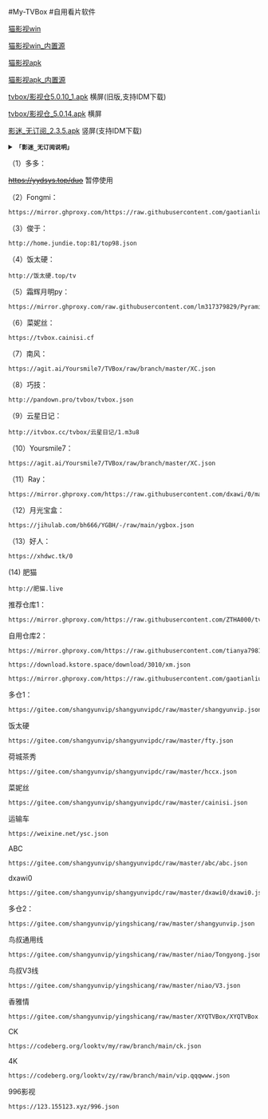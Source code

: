 #My-TVBox
#自用看片软件

[猫影视win](https://mirror.ghproxy.com/https://github.com/catvod/CatVodOpen/releases/download/1.1.0/windows_release_open_1.1.0_fix1.7z)

[猫影视win_内置源](https://mirror.ghproxy.com/https://raw.githubusercontent.com/chaoduzj/my-tvbox/main/CatVodOpen/catvod_windows_release_open_1.1.0_fix2_%E5%86%85%E7%BD%AE.7z)

[猫影视apk](https://mirror.ghproxy.com/https://github.com/catvod/CatVodOpen/releases/download/1.1.0/android_open_1.1.0_fix2.apk)

[猫影视apk_内置源](https://mirror.ghproxy.com/https://raw.githubusercontent.com/chaoduzj/my-tvbox/main/CatVodOpen/android_open_1.1.0_fix2_%E5%86%85%E7%BD%AE.apk)

[tvbox/影视仓5.0.10_1.apk](https://mirror.ghproxy.com/https://raw.githubusercontent.com/chaoduzj/my-tvbox/main/tvbox%E6%89%8B%E6%9C%BA%E7%89%88/%E5%BD%B1%E8%A7%86%E4%BB%935.0.10_1.apk)   横屏(旧版,支持IDM下载)

[tvbox/影视仓_5.0.14.apk](https://mirror.ghproxy.com/https://raw.githubusercontent.com/chaoduzj/my-tvbox/main/tvbox%E6%89%8B%E6%9C%BA%E7%89%88/%E5%BD%B1%E8%A7%86%E4%BB%93TV%E7%89%88_5.0.14%20.apk)   横屏

[影迷_无订阅_2.3.5.apk](https://mirror.ghproxy.com/https://github.com/chaoduzj/my-tvbox/releases/download/tvbox/_._2.3.5.apk)   竖屏(支持IDM下载)
    <details>
    <summary><code><strong>「影迷_无订阅说明」</strong></code></summary>

打开应用,我的-发给朋友里有订阅

[原版下载123pan:](https://www.123pan.com/s/OCZRVv-nx6V3.html)

这是一些订阅，一次复制一行，添加到影迷就能用了。(影视仓同,推荐第一个)

[gaotianliuyun](https://github.com/gaotianliuyun/gao)维护的本地接口

原
~~~~
https://github.com/gaotianliuyun/gao/archive/refs/heads/master.zip
~~~~

加速1

~~~~
https://gh.ddlc.top/https://github.com/gaotianliuyun/gao/archive/refs/heads/master.zip
~~~~

加速2
~~~~
https://mirror.ghproxy.com/https://github.com/gaotianliuyun/gao/archive/refs/heads/master.zip
~~~~


加速3
~~~~
https://gh.api.99988866.xyz/https://github.com/gaotianliuyun/gao/archive/refs/heads/master.zip
~~~~
</details>


（1）多多：


~~https://yydsys.top/duo~~ 暂停使用


（2）Fongmi：

~~~
https://mirror.ghproxy.com/https://raw.githubusercontent.com/gaotianliuyun/fongmi/main/json/config.json
~~~

（3）俊于：

~~~
http://home.jundie.top:81/top98.json
~~~

（4）饭太硬：

~~~
http://饭太硬.top/tv
~~~

（5）霜辉月明py：

~~~
https://mirror.ghproxy.com/raw.githubusercontent.com/lm317379829/PyramidStore/pyramid/py.json
~~~

（6）菜妮丝：

~~~
https://tvbox.cainisi.cf
~~~

（7）南风：

~~~
https://agit.ai/Yoursmile7/TVBox/raw/branch/master/XC.json
~~~

（8）巧技：

~~~
http://pandown.pro/tvbox/tvbox.json
~~~

（9）云星日记：

~~~
http://itvbox.cc/tvbox/云星日记/1.m3u8
~~~
（10）Yoursmile7：

~~~
https://agit.ai/Yoursmile7/TVBox/raw/branch/master/XC.json
~~~

（11）Ray：

~~~
https://mirror.ghproxy.com/https://raw.githubusercontent.com/dxawi/0/main/0.json
~~~

（12）月光宝盒：

~~~
https://jihulab.com/bh666/YGBH/-/raw/main/ygbox.json
~~~

（13）好人：

~~~
https://xhdwc.tk/0
~~~

 (14) 肥猫
 
~~~~
http://肥猫.live
~~~~

推荐仓库1：

~~~~
https://mirror.ghproxy.com/https://raw.githubusercontent.com/ZTHA000/tvbox/main/gyckname.json
~~~~

自用仓库2：

~~~~
https://mirror.ghproxy.com/https://raw.githubusercontent.com/tianya7981/jiekou/main/0709
~~~~

~~~~
https://download.kstore.space/download/3010/xm.json
~~~~

~~~~
https://mirror.ghproxy.com/https://raw.githubusercontent.com/gaotianliuyun/gao/master/0825.json
~~~~

多仓1：
~~~~
https://gitee.com/shangyunvip/shangyunvipdc/raw/master/shangyunvip.json
~~~~
饭太硬
~~~~
https://gitee.com/shangyunvip/shangyunvipdc/raw/master/fty.json
~~~~
荷城茶秀
~~~~
https://gitee.com/shangyunvip/shangyunvipdc/raw/master/hccx.json
~~~~
菜妮丝
~~~~
https://gitee.com/shangyunvip/shangyunvipdc/raw/master/cainisi.json
~~~~

运输车
~~~~
https://weixine.net/ysc.json
~~~~
ABC
~~~~
https://gitee.com/shangyunvip/shangyunvipdc/raw/master/abc/abc.json
~~~~

dxawi0
~~~~
https://gitee.com/shangyunvip/shangyunvipdc/raw/master/dxawi0/dxawi0.json
~~~~
多仓2：
~~~~
https://gitee.com/shangyunvip/yingshicang/raw/master/shangyunvip.json
~~~~

鸟叔通用线
~~~~~
https://gitee.com/shangyunvip/yingshicang/raw/master/niao/Tongyong.json
~~~~~
鸟叔V3线
~~~~
https://gitee.com/shangyunvip/yingshicang/raw/master/niao/V3.json
~~~~
香雅情
~~~~
https://gitee.com/shangyunvip/yingshicang/raw/master/XYQTVBox/XYQTVBox.json
~~~~
CK
~~~~
https://codeberg.org/looktv/my/raw/branch/main/ck.json
~~~~
4K
~~~~
https://codeberg.org/looktv/zy/raw/branch/main/vip.qqqwww.json
~~~~
996影视
~~~~
https://123.155123.xyz/996.json
~~~~


